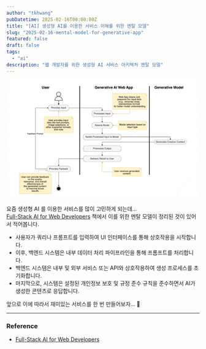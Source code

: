 ```yaml
---
author: "tkhwang"
pubDatetime: 2025-02-16T00:00:00Z
title: "[AI] 생성형 AI를 이용한 서비스 이해를 위한 멘탈 모델"
slug: "2025-02-16-mental-model-for-generative-app"
featured: false
draft: false
tags:
  - "ai"
description: "웹 개발자를 위한 생성형 AI 서비스 아키텍처 멘탈 모델"
---
```


![img](https://github.com/tkhwang/tkhwang-etc/blob/master/img/2025/02/mental-model-generative-app.png?raw=true)

요즘 생성형 AI 를 이용한 서비스를 많이 고민하게 되는데... <br />
[Full-Stack AI for Web Developers](https://www.manning.com/books/full-stack-ai-for-web-developers) 책에서 이를 위한 멘탈 모델이 정리된 것이 있어서 적어봅니다.

- 사용자가 쿼리나 프롬프트를 입력하여 UI 인터페이스를 통해 상호작용을 시작합니다.
- 이후, 백엔드 시스템은 내부 데이터 처리 파이프라인을 통해 프롬프트를 처리합니다.
- 백엔드 시스템은 내부 및 외부 서비스 또는 API와 상호작용하여 생성 프로세스를 초기화합니다.
- 마지막으로, 시스템은 설정된 개인정보 보호 및 규정 준수 규칙을 준수하면서 AI가 생성한 콘텐츠로 응답합니다.

앞으로 이에 따라서 재미있는 서비스를 한 번 만들어보자... 🚀

---

### Reference

- [Full-Stack AI for Web Developers](https://www.manning.com/books/full-stack-ai-for-web-developers)
